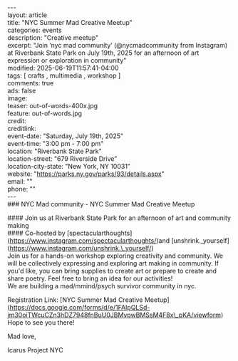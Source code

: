 \---  
layout: article  
title: "NYC Summer Mad Creative Meetup"  
categories: events  
description: "Creative meetup"  
excerpt: "Join ‘nyc mad community’ (@nycmadcommunity from Instagram) at Riverbank State Park on July 19th, 2025 for an afternoon of art expression or exploration in community"  
modified: 2025-06-19T11:57:41-04:00  
tags: \[ crafts , multimedia , workshop \]  
comments: true  
ads: false  
image:  
  teaser: out-of-words-400x.jpg  
  feature: out-of-words.jpg  
  credit:   
  creditlink:   
event-date: "Saturday, July 19th, 2025"  
event-time: "3:00 pm \- 7:00 pm"  
location: "Riverbank State Park"  
location-street: "679 Riverside Drive”  
location-city-state: "New York, NY 10031"  
website: "https://parks.ny.gov/parks/93/details.aspx"  
email: ""  
phone: ""  
\---  
\#\#\# NYC Mad community \- NYC Summer Mad Creative Meetup

\#\#\#\# Join us at Riverbank State Park for an afternoon of art and community making  
\#\#\#\# Co-hosted by \[spectacularthoughts\](https://www.instagram.com/spectacularthoughts/)and \[unshrink.\_yourself\](https://www.instagram.com/unshrink.\_yourself/)  
Join us for a hands-on workshop exploring creativity and community. We will be collectively expressing and exploring art making in community. If you'd like, you can bring supplies to create art or prepare to create and share poetry. Feel free to bring an idea for our activities\!  
We are building a mad/mmind/psych survivor community in nyc.

Registration Link: \[NYC Summer Mad Creative Meetup\](https://docs.google.com/forms/d/e/1FAIpQLSd-jm30oiTWcuCZn3hDZ7948fnBuU0JBMvpwBMSsM4F8x\_pKA/viewform)  
Hope to see you there\!

Mad love,

Icarus Project NYC  
